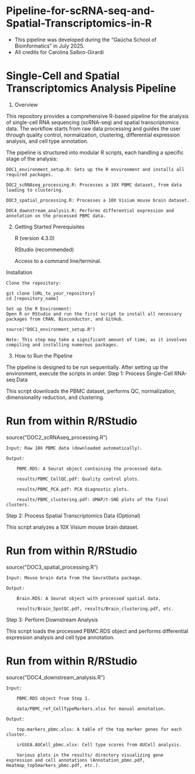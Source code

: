 # Pipeline-for-scRNA-seq-and-Spatial-Transcriptomics-in-R
* This pipeline was developed during the “Gaúcha School of Bioinformatics” in July 2025. 
* All credits for Carolina Saibro-Girardi 

# Single-Cell and Spatial Transcriptomics Analysis Pipeline
1. Overview

This repository provides a comprehensive R-based pipeline for the analysis of single-cell RNA sequencing (scRNA-seq) and spatial transcriptomics data. The workflow starts from raw data processing and guides the user through quality control, normalization, clustering, differential expression analysis, and cell type annotation.

The pipeline is structured into modular R scripts, each handling a specific stage of the analysis:

    DOC1_environment_setup.R: Sets up the R environment and installs all required packages.

    DOC2_scRNAseq_processing.R: Processes a 10X PBMC dataset, from data loading to clustering.

    DOC3_spatial_processing.R: Processes a 10X Visium mouse brain dataset.

    DOC4_downstream_analysis.R: Performs differential expression and annotation on the processed PBMC data.


2. Getting Started
Prerequisites

    R (version 4.3.0)

    RStudio (recommended)

    Access to a command line/terminal.

Installation

    Clone the repository:

    git clone [URL_to_your_repository]
    cd [repository_name]

    Set up the R Environment:
    Open R or RStudio and run the first script to install all necessary packages from CRAN, Bioconductor, and GitHub.

    source("DOC1_environment_setup.R")

    Note: This step may take a significant amount of time, as it involves compiling and installing numerous packages.

3. How to Run the Pipeline

The pipeline is designed to be run sequentially. After setting up the environment, execute the scripts in order.
Step 1: Process Single-Cell RNA-seq Data

This script downloads the PBMC dataset, performs QC, normalization, dimensionality reduction, and clustering.

# Run from within R/RStudio
source("DOC2_scRNAseq_processing.R")

    Input: Raw 10X PBMC data (downloaded automatically).

    Output:

        PBMC.RDS: A Seurat object containing the processed data.

        results/PBMC_CellQC.pdf: Quality control plots.

        results/PBMC_PCA.pdf: PCA diagnostic plots.

        results/PBMC_clustering.pdf: UMAP/t-SNE plots of the final clusters.

Step 2: Process Spatial Transcriptomics Data (Optional)

This script analyzes a 10X Visium mouse brain dataset.

# Run from within R/RStudio
source("DOC3_spatial_processing.R")

    Input: Mouse brain data from the SeuratData package.

    Output:

        Brain.RDS: A Seurat object with processed spatial data.

        results/Brain_SpotQC.pdf, results/Brain_clustering.pdf, etc.

Step 3: Perform Downstream Analysis

This script loads the processed PBMC.RDS object and performs differential expression analysis and cell type annotation.

# Run from within R/RStudio
source("DOC4_downstream_analysis.R")

    Input:

        PBMC.RDS object from Step 1.

        data/PBMC_ref_CellTypeMarkers.xlsx for manual annotation.

    Output:

        top.markers_pbmc.xlsx: A table of the top marker genes for each cluster.

        irGSEA.AUCell_pbmc.xlsx: Cell type scores from AUCell analysis.

        Various plots in the results/ directory visualizing gene expression and cell annotations (Annotation_pbmc.pdf, Heatmap_top5markers_pbmc.pdf, etc.).

